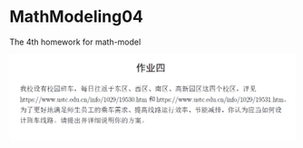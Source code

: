 # MathModeling04
The 4th homework for math-model

![image-20240525091845826](image-20240525091845826.png)
